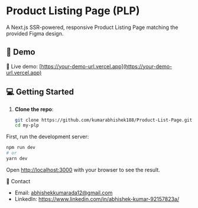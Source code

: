 # Product Listing Page (PLP)

A Next.js SSR-powered, responsive Product Listing Page matching the provided Figma design.

## 🚀 Demo

🔗 Live demo: [https://your-demo-url.vercel.app](https://your-demo-url.vercel.app)

## 💻 Getting Started

1. **Clone the repo**:  
   ```bash
   git clone https://github.com/kumarabhishek188/Product-List-Page.git
   cd my-plp

First, run the development server:

```bash
npm run dev
# or
yarn dev
```

Open [http://localhost:3000](http://localhost:3000) with your browser to see the result.


📧 Contact
- Email: abhishekkumarada12@gmail.com
- LinkedIn: https://www.linkedin.com/in/abhishek-kumar-92157823a/
